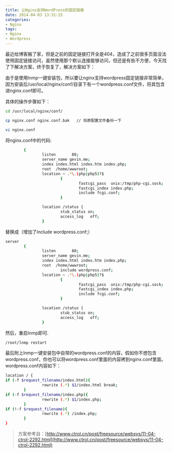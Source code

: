 ```yaml
---
title: 让Nginx支持WordPress的固定链接
date: 2014-04-03 13:31:15
categories:
- Nginx
tags:
- Nginx
- Wordpress
---
```



最近给博客搬了家，但是之前的固定链接打开全是404，造成了之前很多页面没法使用固定链接访问，虽然使用那个默认连接能够访问，但还是有些不方便，今天找了下解决方案，终于恢复了，解决方案如下：

由于是使用lnmp一键安装包，所以要让nginx支持wordpress固定链接非常简单，因为安装后/usr/local/nginx/conf/目录下有一个wordpress.conf文件，将其包含进nginx.conf即可。

<!-- more -->

具体的操作步骤如下：

``` bash
cd /usr/local/nginx/conf/

cp nginx.conf nginx.conf.bak   // 将原配置文件备份一下

vi nginx.conf
```

将nginx.conf中的代码:

``` bash
        {
                listen       80;
                server_name gevin.me;
                index index.html index.htm index.php;
                root  /home/wwwroot;
                location ~ .*\.(php|php5)?$
                        {
                                fastcgi_pass  unix:/tmp/php-cgi.sock;
                                fastcgi_index index.php;
                                include fcgi.conf;
                        }

                location /status {
                        stub_status on;
                        access_log   off;
                }
```

替换成（增加了include wordpress.conf;）

``` bash
server
        {
                listen       80;
                server_name gevin.me;
                index index.html index.htm index.php;
                root  /home/wwwroot;
                        include wordpress.conf;
                location ~ .*\.(php|php5)?$
                        {
                                fastcgi_pass  unix:/tmp/php-cgi.sock;
                                fastcgi_index index.php;
                                include fcgi.conf;
                        }

                location /status {
                        stub_status on;
                        access_log   off;
                }

```
然后，重启lnmp即可.  
``` bash
/root/lnmp restart
```

最后附上lnmp一键安装包中自带的wordpress.conf的内容，假如你不想包含wordpress.conf，你也可以将wordpress.conf里面的内容拷到nginx.conf里面。  
wordpress.conf内容如下：  
``` bash
location / {
if (-f $request_filename/index.html){
                rewrite (.*) $1/index.html break;
        }
if (-f $request_filename/index.php){
                rewrite (.*) $1/index.php;
        }
if (!-f $request_filename){
                rewrite (.*) /index.php;
        }
}
```

> 方案参考自：[http://www.ctrol.cn/post/freesource/websys/11-04-ctrol-2292.html](http://www.ctrol.cn/post/freesource/websys/11-04-ctrol-2292.html)